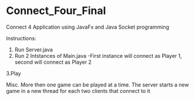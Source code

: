 # Connect_Four_Final
Connect 4 Application using JavaFx and Java Socket programming
 
 
Instructions:
1. Run Server.java
2. Run 2 Intstances of Main.java
  -First instance will connect as Player 1, second will connect as Player 2 

3.Play
 
 
Misc. More then one game can be played at a time. The server starts a new game in a new thread for each two clients that connect to it 

